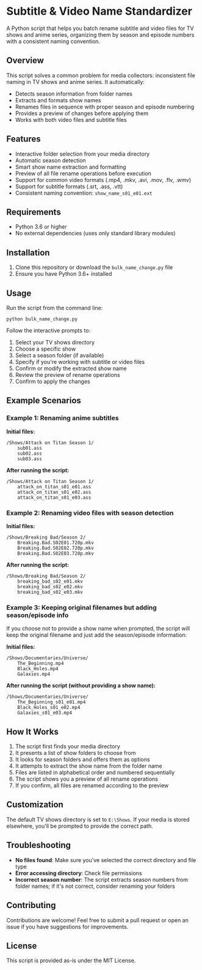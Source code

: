 # Subtitle & Video Name Standardizer

A Python script that helps you batch rename subtitle and video files for TV shows and anime series, organizing them by season and episode numbers with a consistent naming convention.

## Overview

This script solves a common problem for media collectors: inconsistent file naming in TV shows and anime series. It automatically:

- Detects season information from folder names
- Extracts and formats show names
- Renames files in sequence with proper season and episode numbering
- Provides a preview of changes before applying them
- Works with both video files and subtitle files

## Features

- Interactive folder selection from your media directory
- Automatic season detection
- Smart show name extraction and formatting
- Preview of all file rename operations before execution
- Support for common video formats (.mp4, .mkv, .avi, .mov, .flv, .wmv)
- Support for subtitle formats (.srt, .ass, .vtt)
- Consistent naming convention: `show_name_s01_e01.ext`

## Requirements

- Python 3.6 or higher
- No external dependencies (uses only standard library modules)

## Installation

1. Clone this repository or download the `bulk_name_change.py` file
2. Ensure you have Python 3.6+ installed

## Usage

Run the script from the command line:

```
python bulk_name_change.py
```

Follow the interactive prompts to:

1. Select your TV shows directory
2. Choose a specific show
3. Select a season folder (if available)
4. Specify if you're working with subtitle or video files
5. Confirm or modify the extracted show name
6. Review the preview of rename operations
7. Confirm to apply the changes

## Example Scenarios

### Example 1: Renaming anime subtitles

**Initial files:**
```
/Shows/Attack on Titan Season 1/
    sub01.ass
    sub02.ass
    sub03.ass
```

**After running the script:**
```
/Shows/Attack on Titan Season 1/
    attack_on_titan_s01_e01.ass
    attack_on_titan_s01_e02.ass
    attack_on_titan_s01_e03.ass
```

### Example 2: Renaming video files with season detection

**Initial files:**
```
/Shows/Breaking Bad/Season 2/
    Breaking.Bad.S02E01.720p.mkv
    Breaking.Bad.S02E02.720p.mkv
    Breaking.Bad.S02E03.720p.mkv
```

**After running the script:**
```
/Shows/Breaking Bad/Season 2/
    breaking_bad_s02_e01.mkv
    breaking_bad_s02_e02.mkv
    breaking_bad_s02_e03.mkv
```

### Example 3: Keeping original filenames but adding season/episode info

If you choose not to provide a show name when prompted, the script will keep the original filename and just add the season/episode information:

**Initial files:**
```
/Shows/Documentaries/Universe/
    The_Beginning.mp4
    Black_Holes.mp4
    Galaxies.mp4
```

**After running the script (without providing a show name):**
```
/Shows/Documentaries/Universe/
    The_Beginning_s01_e01.mp4
    Black_Holes_s01_e02.mp4
    Galaxies_s01_e03.mp4
```

## How It Works

1. The script first finds your media directory
2. It presents a list of show folders to choose from
3. It looks for season folders and offers them as options
4. It attempts to extract the show name from the folder name
5. Files are listed in alphabetical order and numbered sequentially
6. The script shows you a preview of all rename operations
7. If you confirm, all files are renamed according to the preview

## Customization

The default TV shows directory is set to `E:\Shows`. If your media is stored elsewhere, you'll be prompted to provide the correct path.

## Troubleshooting

- **No files found**: Make sure you've selected the correct directory and file type
- **Error accessing directory**: Check file permissions
- **Incorrect season number**: The script extracts season numbers from folder names; if it's not correct, consider renaming your folders

## Contributing

Contributions are welcome! Feel free to submit a pull request or open an issue if you have suggestions for improvements.

## License

This script is provided as-is under the MIT License.
